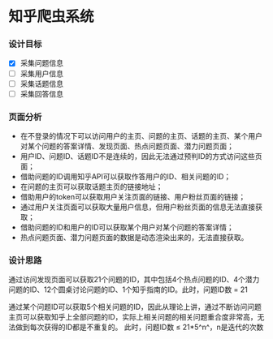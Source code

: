 # 知乎爬虫系统

### 设计目标

- [x] 采集问题信息
- [ ] 采集用户信息
- [ ] 采集话题信息
- [ ] 采集回答信息

### 页面分析

- 在不登录的情况下可以访问用户的主页、问题的主页、话题的主页、某个用户对某个问题的答案详情、发现页面、热点问题页面、潜力问题页面；
- 用户ID、问题ID、话题ID不是连续的，因此无法通过预判ID的方式访问这些页面；
- 借助问题的ID调用知乎API可以获取作答用户的ID、相关问题的ID；
- 在问题的主页可以获取话题主页的链接地址；
- 借助用户的token可以获取用户关注页面的链接、用户粉丝页面的链接；
- 通过用户关注页面可以获取大量用户信息，但用户粉丝页面的信息无法直接获取；
- 借助问题的ID和用户的ID可以获取某个用户对某个问题的答案详情；
- 热点问题页面、潜力问题页面的数据是动态渲染出来的，无法直接获取。

### 设计思路

通过访问发现页面可以获取21个问题的ID，其中包括4个热点问题的ID、4个潜力问题的ID、12个圆桌讨论问题的ID、1个知乎指南的ID。此时，问题ID数 = 21

通过某个问题ID可以获取5个相关问题的ID，因此从理论上讲，通过不断访问问题主页可以获取知乎上全部问题的ID，实际上相关问题的相关问题重合度非常高，无法做到每次获得的ID都是不重复的。 此时，问题ID数 ≤ 21*5^n^，n是迭代的次数